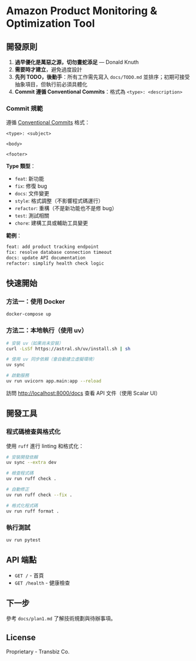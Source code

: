 # Amazon Product Monitoring & Optimization Tool

## 開發原則

1. **過早優化是萬惡之源，切勿畫蛇添足** — Donald Knuth
2. **需要時才建立**，避免過度設計
3. **先列 TODO，後動手**：所有工作需先寫入 `docs/TODO.md` 並排序；初期可接受抽象項目，但執行前必須具體化
4. **Commit 遵循 Conventional Commits**：格式為 `<type>: <description>`

### Commit 規範

遵循 [Conventional Commits](https://www.conventionalcommits.org/) 格式：

```text
<type>: <subject>

<body>

<footer>
```

**Type 類型**：

- `feat`: 新功能
- `fix`: 修復 bug
- `docs`: 文件變更
- `style`: 格式調整（不影響程式碼運行）
- `refactor`: 重構（不是新功能也不是修 bug）
- `test`: 測試相關
- `chore`: 建構工具或輔助工具變更

**範例**：

```bash
feat: add product tracking endpoint
fix: resolve database connection timeout
docs: update API documentation
refactor: simplify health check logic
```

## 快速開始

### 方法一：使用 Docker

```bash
docker-compose up
```

### 方法二：本地執行（使用 uv）

```bash
# 安裝 uv（如果尚未安裝）
curl -LsSf https://astral.sh/uv/install.sh | sh

# 使用 uv 同步依賴（會自動建立虛擬環境）
uv sync

# 啟動服務
uv run uvicorn app.main:app --reload
```

訪問 <http://localhost:8000/docs> 查看 API 文件（使用 Scalar UI）

## 開發工具

### 程式碼檢查與格式化

使用 `ruff` 進行 linting 和格式化：

```bash
# 安裝開發依賴
uv sync --extra dev

# 檢查程式碼
uv run ruff check .

# 自動修正
uv run ruff check --fix .

# 格式化程式碼
uv run ruff format .
```

### 執行測試

```bash
uv run pytest
```

## API 端點

- `GET /` - 首頁
- `GET /health` - 健康檢查

## 下一步

參考 `docs/plan1.md` 了解技術規劃與待辦事項。

## License

Proprietary - Transbiz Co.
